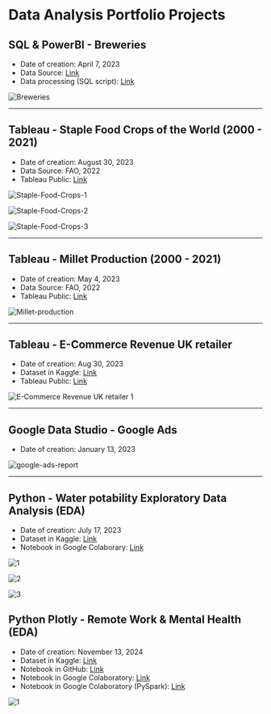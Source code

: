 # Data Analysis Portfolio Projects


## SQL & PowerBI - Breweries

* Date of creation: April 7, 2023
* Data Source: [Link](https://github.com/rosa-lpz/Data-Analysis-Portfolio/tree/23da5d13ff25e470df8633ac00fea07d05341c30/SQL%20%26%20PowerBI%20-%20Breweries/Data)
* Data processing (SQL script): [Link](https://github.com/rosa-lpz/Data-Analysis-Portfolio/blob/23da5d13ff25e470df8633ac00fea07d05341c30/SQL%20%26%20PowerBI%20-%20Breweries/SQL_breweries.sql)


![Breweries](SQL%20%26%20PowerBI%20-%20Breweries/Breweries.png)



------


## Tableau - Staple Food Crops of the World (2000 - 2021)

* Date of creation: August 30, 2023
* Data Source: FAO, 2022 
* Tableau Public: [Link](https://public.tableau.com/app/profile/rosalopez/viz/StapleFoodCropsoftheWorld2000-2021/StapleFoodCropsoftheWorld2000-2021)


 

![Staple-Food-Crops-1](Tableau%20-%20Crops%20World%202000-2021/Staple-Food-Crops-1.png)

![Staple-Food-Crops-2](Tableau%20-%20Crops%20World%202000-2021/Staple-Food-Crops-2.png)

![Staple-Food-Crops-3](Tableau%20-%20Crops%20World%202000-2021/Staple-Food-Crops-3.png)

------


## Tableau - Millet Production (2000 - 2021)

* Date of creation: May 4, 2023
* Data Source: FAO, 2022 
* Tableau Public: [Link](https://public.tableau.com/views/Millet_FAO/StapleFoodCropsoftheWorld2000-2021?:language=en-US&:sid=&:redirect=auth&:display_count=n&:origin=viz_share_link)


![Millet-production](Tableau%20-%20Millet%20FAO%202000-2001/Millet-production.png)

------


## Tableau - E-Commerce Revenue UK retailer

* Date of creation: Aug 30, 2023
* Dataset in Kaggle: [Link](https://www.kaggle.com/datasets/carrie1/ecommerce-data) 
* Tableau Public: [Link](https://public.tableau.com/views/E-Commerce-UK/Story1?:language=en-US&:sid=&:redirect=auth&:display_count=n&:origin=viz_share_link)


![E-Commerce Revenue UK retailer 1](Tableau%20-%20E-Commerce%20Revenue%20UK%20retailer/E-Commerce%20Revenue%20UK%20retailer%201.png)



------

## Google Data Studio - Google Ads
* Date of creation: January 13, 2023

![google-ads-report](Google%20Data%20Studio%20-%20Google%20Ads/google-ads-report.png)

------


## Python - Water potability Exploratory Data Analysis (EDA)
* Date of creation: July 17, 2023
* Dataset in Kaggle: [Link](https://www.kaggle.com/datasets/adityakadiwal/water-potability)
* Notebook in Google Colaborary: [Link](https://colab.research.google.com/drive/191QOQFcczyvk2RzzK7ZMlCcHXoayLX_c?usp=sharing)
  

![1](Python%20-%20Water%20potability%20EDA/1.png)

![2](Python%20-%20Water%20potability%20EDA/2.png)

![3](Python%20-%20Water%20potability%20EDA/3.png)


## Python Plotly - Remote Work & Mental Health (EDA)
* Date of creation: November 13, 2024
* Dataset in Kaggle: [Link](https://www.kaggle.com/datasets/waqi786/remote-work-and-mental-health/data)
* Notebook in GitHub: [Link](Python%20Plotly%20-%20Remote%20Work%20%26%20Mental%20Health/Impact_of_Remote_Work_on_Mental_Health_(Plotly).ipynb)
* Notebook in Google Colaboratory: [Link](https://drive.google.com/file/d/1I3Ka4_PBDKJE1NvSGAsiZEFlVq2DX_GW/view?usp=sharing)
* Notebook in Google Colaboratory (PySpark): [Link](https://colab.research.google.com/drive/1b3Mpo7T6vpzSbbzsrxGdbA41PeelFRzX?usp=sharing)


![1](Python%20Plotly%20-%20Remote%20Work%20%26%20Mental%20Health/Impact_of_remote_work.gif)



